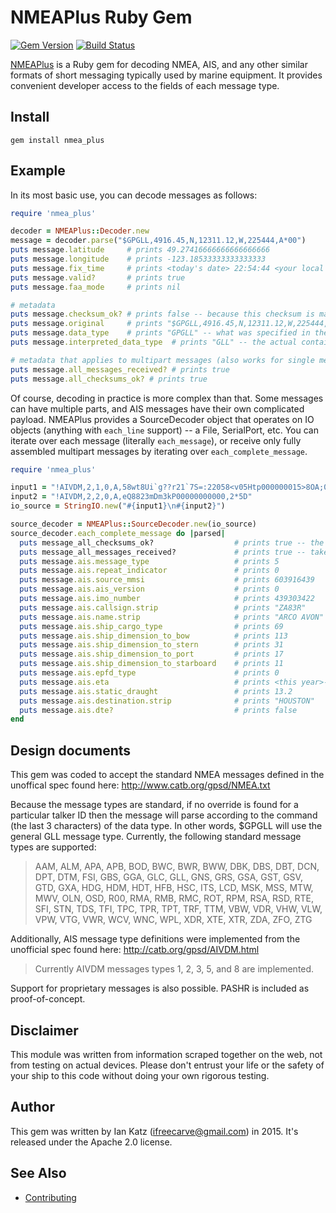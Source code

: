 # NMEAPlus Ruby Gem

[![Gem Version](https://badge.fury.io/rb/nmea_plus.svg)](https://rubygems.org/gems/nmea_plus)
[![Build Status](https://travis-ci.org/ifreecarve/nmea_plus.svg)](https://travis-ci.org/ifreecarve/nmea_plus)

[NMEAPlus](https://github.com/ifreecarve/nmea_plus) is a Ruby gem for decoding NMEA, AIS, and any other similar formats of short messaging typically used by marine equipment.  It provides convenient developer access to the fields of each message type.


## Install

`gem install nmea_plus`

## Example

In its most basic use, you can decode messages as follows:

```ruby
require 'nmea_plus'

decoder = NMEAPlus::Decoder.new
message = decoder.parse("$GPGLL,4916.45,N,12311.12,W,225444,A*00")
puts message.latitude     # prints 49.27416666666666666666
puts message.longitude    # prints -123.18533333333333333
puts message.fix_time     # prints <today's date> 22:54:44 <your local time zone offset>
puts message.valid?       # prints true
puts message.faa_mode     # prints nil

# metadata
puts message.checksum_ok? # prints false -- because this checksum is made up
puts message.original     # prints "$GPGLL,4916.45,N,12311.12,W,225444,A*00"
puts message.data_type    # prints "GPGLL" -- what was specified in the message
puts message.interpreted_data_type  # prints "GLL" -- the actual container used

# metadata that applies to multipart messages (also works for single messages)
puts message.all_messages_received? # prints true
puts message.all_checksums_ok? # prints true
```


Of course, decoding in practice is more complex than that.  Some messages can have multiple parts, and AIS messages have their own complicated payload.  NMEAPlus provides a SourceDecoder object that operates on IO objects (anything with `each_line` support) -- a File, SerialPort, etc.  You can iterate over each message (literally `each_message`), or receive only fully assembled multipart messages by iterating over `each_complete_message`.

```ruby
require 'nmea_plus'

input1 = "!AIVDM,2,1,0,A,58wt8Ui`g??r21`7S=:22058<v05Htp000000015>8OA;0sk,0*7B"
input2 = "!AIVDM,2,2,0,A,eQ8823mDm3kP00000000000,2*5D"
io_source = StringIO.new("#{input1}\n#{input2}")

source_decoder = NMEAPlus::SourceDecoder.new(io_source)
source_decoder.each_complete_message do |parsed|
  puts message_all_checksums_ok?                  # prints true -- the full message set has good checksums
  puts message_all_messages_received?             # prints true -- taken care of by each_complete_message
  puts message.ais.message_type                   # prints 5
  puts message.ais.repeat_indicator               # prints 0
  puts message.ais.source_mmsi                    # prints 603916439
  puts message.ais.ais_version                    # prints 0
  puts message.ais.imo_number                     # prints 439303422
  puts message.ais.callsign.strip                 # prints "ZA83R"
  puts message.ais.name.strip                     # prints "ARCO AVON"
  puts message.ais.ship_cargo_type                # prints 69
  puts message.ais.ship_dimension_to_bow          # prints 113
  puts message.ais.ship_dimension_to_stern        # prints 31
  puts message.ais.ship_dimension_to_port         # prints 17
  puts message.ais.ship_dimension_to_starboard    # prints 11
  puts message.ais.epfd_type                      # prints 0
  puts message.ais.eta                            # prints <this year>-03-23 19:45:00 <your local time zone offset>
  puts message.ais.static_draught                 # prints 13.2
  puts message.ais.destination.strip              # prints "HOUSTON"
  puts message.ais.dte?                           # prints false
end

```

## Design documents

This gem was coded to accept the standard NMEA messages defined in the unoffical spec found here:
http://www.catb.org/gpsd/NMEA.txt

Because the message types are standard, if no override is found for a particular talker ID then the message will parse according to the command (the last 3 characters) of the data type.  In other words, $GPGLL will use the general GLL message type.  Currently, the following standard message types are supported:

> AAM, ALM, APA, APB, BOD, BWC, BWR, BWW, DBK, DBS, DBT, DCN, DPT, DTM, FSI, GBS, GGA, GLC, GLL, GNS, GRS, GSA, GST, GSV, GTD, GXA, HDG, HDM, HDT, HFB, HSC, ITS, LCD, MSK, MSS, MTW, MWV, OLN, OSD, R00, RMA, RMB, RMC, ROT, RPM, RSA, RSD, RTE, SFI, STN, TDS, TFI, TPC, TPR, TPT, TRF, TTM, VBW, VDR, VHW, VLW, VPW, VTG, VWR, WCV, WNC, WPL, XDR, XTE, XTR, ZDA, ZFO, ZTG


Additionally, AIS message type definitions were implemented from the unofficial spec found here:
http://catb.org/gpsd/AIVDM.html

> Currently AIVDM messages types 1, 2, 3, 5, and 8 are implemented.

Support for proprietary messages is also possible.  PASHR is included as proof-of-concept.


## Disclaimer

This module was written from information scraped together on the web, not from testing on actual devices.  Please don't entrust your life or the safety of your ship to this code without doing your own rigorous testing.


## Author

This gem was written by Ian Katz (ifreecarve@gmail.com) in 2015.  It's released under the Apache 2.0 license.


## See Also

* [Contributing](CONTRIBUTING.md)